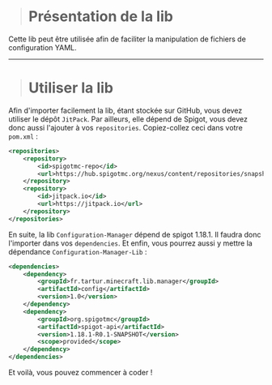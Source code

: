 > # Présentation de la lib

Cette lib peut être utilisée afin de faciliter la manipulation de fichiers de configuration YAML.

---

> # Utiliser la lib

Afin d'importer facilement la lib, étant stockée sur GitHub, vous devez utiliser le dépôt ``JitPack``. Par ailleurs, elle dépend de Spigot, vous devez donc aussi l'ajouter à vos ``repositories``. Copiez-collez ceci dans votre ``pom.xml`` :
```xml
<repositories>
    <repository>
        <id>spigotmc-repo</id>
        <url>https://hub.spigotmc.org/nexus/content/repositories/snapshots/</url>
    </repository>
    <repository>
        <id>jitpack.io</id>
        <url>https://jitpack.io</url>
    </repository>
</repositories>
```

En suite, la lib ``Configuration-Manager`` dépend de spigot 1.18.1. Il faudra donc l'importer dans vos ``dependencies``. Et enfin, vous pourrez aussi y mettre la dépendance ``Configuration-Manager-Lib`` :
```xml
<dependencies>
    <dependency>
        <groupId>fr.tartur.minecraft.lib.manager</groupId>
        <artifactId>config</artifactId>
        <version>1.0</version>
    </dependency>
    <dependency>
        <groupId>org.spigotmc</groupId>
        <artifactId>spigot-api</artifactId>
        <version>1.18.1-R0.1-SNAPSHOT</version>
        <scope>provided</scope>
    </dependency>
</dependencies>
```

Et voilà, vous pouvez commencer à coder !
